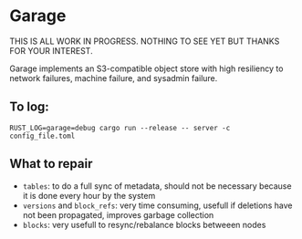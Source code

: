 # Garage

THIS IS ALL WORK IN PROGRESS. NOTHING TO SEE YET BUT THANKS FOR YOUR INTEREST.

Garage implements an S3-compatible object store with high resiliency to network failures, machine failure, and sysadmin failure.

## To log:

```
RUST_LOG=garage=debug cargo run --release -- server -c config_file.toml
```

## What to repair

- `tables`: to do a full sync of metadata, should not be necessary because it is done every hour by the system
- `versions` and `block_refs`: very time consuming, usefull if deletions have not been propagated, improves garbage collection
- `blocks`: very usefull to resync/rebalance blocks betweeen nodes
